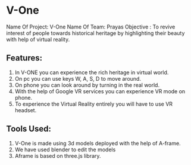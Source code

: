 # V-One

Name Of Project: V-One
Name Of Team: Prayas
Objective : To revive interest of people towards historical heritage by highlighting 
their beauty with help of virtual reality.

## Features:
1)  In V-ONE you can experience the rich heritage in virtual world. 
2)  On pc you can use keys W, A, S, D to move around.
3)  On phone you can look around by turning in the real world.
4)  With the help of Google VR services you can experience VR mode on phone.
5)  To experience the Virtual Reality entirely you will have to use VR headset.  

## Tools Used:
1)  V-One is made using 3d models deployed with the help of A-frame.
2)  We have used blender to edit the models
3)  Aframe is based on three.js library.